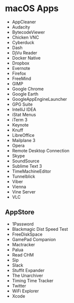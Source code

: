 # macOS Apps

* AppCleaner
* Audacity
* BytecodeViewer
* Chicken VNC
* Cyberduck
* Dash
* DjVu Reader
* Docker Native
* Dropbox
* Evernote
* Firefox
* FreeMind
* GIMP
* Google Chrome
* Google Earth
* GoogleAppEngineLauncher
* GPG Suite
* IntelliJ IDEA
* iStat Menus
* iTerm 3
* Keynote
* Knuff
* LibreOffice
* Mailplane 3
* Opera
* Remote Desktop Connection
* Skype
* SoundSource
* Sublime Text 3
* TimeMachineEditor
* Tunnelblick
* Viber
* Vienna
* Vine Server
* VLC

## AppStore

* 1Password
* Blackmagic Dist Speed Test
* FreeDiskSpace
* GamePad Companion
* Mactracker
* Palua
* Read CHM
* Sip
* Slack
* Stuffit Expander
* The Unarchiver
* Timing Time Tracker
* Twitter
* WiFi Explorer
* Xcode
